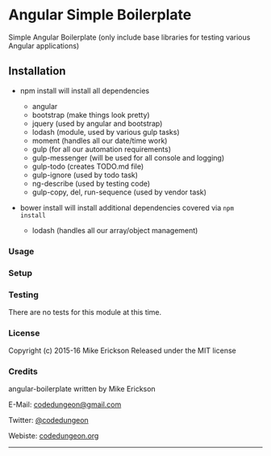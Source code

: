 # Angular Simple Boilerplate

Simple Angular Boilerplate (only include base libraries for testing various Angular applications)

## Installation

- npm install will install all dependencies
  * angular
  * bootstrap (make things look pretty)
  * jquery (used by angular and bootstrap)
  * lodash (module, used by various gulp tasks)
  * moment (handles all our date/time work)
  * gulp (for all our automation requirements)
  * gulp-messenger (will be used for all console and logging)
  * gulp-todo (creates TODO.md file)
  * gulp-ignore (used by todo task)
  * ng-describe (used by testing code)
  * gulp-copy, del, run-sequence (used by vendor task)
  
- bower install will install additional dependencies covered via `npm install`
  * lodash (handles all our array/object management)
  
### Usage

### Setup

### Testing

There are no tests for this module at this time.  

### License

Copyright (c) 2015-16 Mike Erickson
Released under the MIT license

### Credits

angular-boilerplate written by Mike Erickson

E-Mail: [codedungeon@gmail.com](mailto:codedungeon@gmail.com)

Twitter: [@codedungeon](http://twitter.com/codedungeon)

Webiste: [codedungeon.org](http://codedungeon.org)

***
